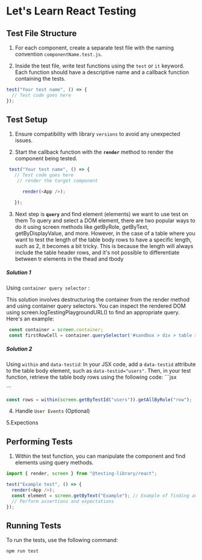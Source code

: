 


# Let's Learn React Testing

## Test File Structure

1. For each component, create a separate test file with the naming convention `componentName.test.js`.

2. Inside the test file, write test functions using the `test` or `it` keyword. Each function should have a descriptive name and a callback function containing the tests.

```javascript
test("Your test name", () => {
  // Test code goes here
});
```

## Test Setup

1. Ensure compatibility with library `versions` to avoid any unexpected issues.

 
 
 2. Start the callback function with the  **`render`**  method to render the component being tested.

  ```javascript
   test("Your test name", () => {
     // Test code goes here
      // render the target component

        render(<App />);

     });
  ```


3. Next step is  **`query`** and find element (elements)   we want to use test on them  To query and select a DOM element, there are two popular ways to do it using screen methods like getByRole, getByText, getByDisplayValue, and more. However, in the case of a table where you want to test the length of the table body rows to have a specific length, such as 2, it becomes a bit tricky. This is because the length will always include the table header rows, and it's not possible to differentiate between tr elements in the thead and tbody

  
  <h5>Solution 1</h5> 

   Using `container query selector` :

  
  This solution involves destructuring the container from the render method and using container query selectors. You can inspect the rendered DOM using screen.logTestingPlaygroundURL() to find an appropriate query. 
    Here's an example:

   ```javascript
    const container = screen.container;
    const firstRowCell = container.querySelector('#sandbox > div > table > tbody');
  ```
 

   <h5>Solution 2</h5>
 
   Using `within` and `data-testid`:
       In your JSX code, add a `data-testid` attribute to the table body element, such as `data-testid="users"`. Then, in your test function, retrieve the table body rows using the following code:
      ```jsx
   
 <tbody data-testid="users">
      ```

   ```javascript
   const rows = within(screen.getByTestId("users")).getAllByRole("row");
   ```
 


4. Handle `User Events` (Optional)

 
5.Expections




## Performing Tests

1. Within the test function, you can manipulate the component and find elements using query methods.

```javascript
import { render, screen } from "@testing-library/react";

test("Example test", () => {
  render(<App />);
  const element = screen.getByText("Example"); // Example of finding an element
  // Perform assertions and expectations
});
```

## Running Tests

To run the tests, use the following command:
```
npm run test
```
